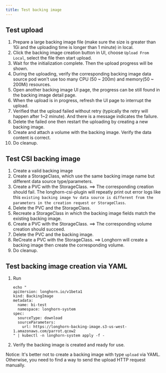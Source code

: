 ```yaml
---
title: Test backing image
---
```


## Test upload
1. Prepare a large backing image file (make sure the size is greater than 1Gi and the uploading time is longer than 1 minute) in local.
2. Click the backing image creation button in UI, choose `Upload From Local`, select the file then start upload.
3. Wait for the initialization complete. Then the upload progress will be shown.
4. During the uploading, verify the corresponding backing image data source pod won't use too many CPU (50 ~ 200m) and memory(50 ~ 200Mi) resources.
5. Open another backing image UI page, the progress can be still found in the backing image detail page.
6. When the upload is in progress, refresh the UI page to interrupt the upload.
7. Verified that the upload failed without retry (typically the retry will happen after 1~2 minute). And there is a message indicates the failure.
8. Delete the failed one then restart the uploading by creating a new backing image.
9. Create and attach a volume with the backing image. Verify the data content is correct.
10. Do cleanup.

## Test CSI backing image
1. Create a valid backing image
2. Create a StorageClass, which use the same backing image name but different data source type/parameters.
3. Create a PVC with the StorageClass. 
   ==> The corresponding creation should fail. The longhorn-csi-plugin will repeatly print out error logs like this `existing backing image %v data source is different from the parameters in the creation request or StorageClass`.
4. Delete the PVC and the StorageClass.
5. Recreate a StorageClass in which the backing image fields match the existing backing image.
6. Create a PVC with the StorageClass.
   ==> The corresponding volume creation should succeed.
7. Delete the PVC and the backing image.
8. ReCreate a PVC with the StorageClass.
   ==> Longhorn will create a backing image then create the corresponding volume.
9. Do cleanup.

## Test backing image creation via YAML
1. Run 
    ```
    echo "
    apiVersion: longhorn.io/v1beta1
    kind: BackingImage
    metadata:
      name: bi-test
      namespace: longhorn-system
    spec:
      sourceType: download
      sourceParameters:
        url: https://longhorn-backing-image.s3-us-west-1.amazonaws.com/parrot.qcow2
    " | kubectl -n longhorn-system apply -f -
    ```
2. Verify the backing image is created and ready for use.

Notice: It's better not to create a backing image with type `upload` via YAML. Otherwise, you need to find a way to send the upload HTTP request manually.
